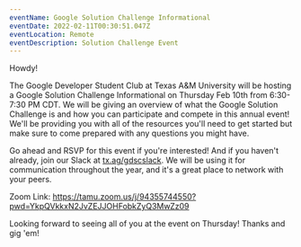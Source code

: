 ```yaml
---
eventName: Google Solution Challenge Informational
eventDate: 2022-02-11T00:30:51.047Z
eventLocation: Remote
eventDescription: Solution Challenge Event
---
```

Howdy!

The Google Developer Student Club at Texas A&M University will be hosting a Google Solution Challenge Informational on Thursday Feb 10th from 6:30-7:30 PM CDT. We will be giving an overview of what the Google Solution Challenge is and how you can participate and compete in this annual event! We'll be providing you with all of the resources you'll need to get started but make sure to come prepared with any questions you might have.

Go ahead and RSVP for this event if you're interested! And if you haven't already, join our Slack at [tx.ag/gdscslack](https://tx.ag/gdscslack). We will be using it for communication throughout the year, and it's a great place to network with your peers.

Zoom Link: <https://tamu.zoom.us/j/94355744550?pwd=YkpQVkkxN2JvZEJJOHFobkZyQ3MwZz09>



Looking forward to seeing all of you at the event on Thursday! Thanks and gig 'em!